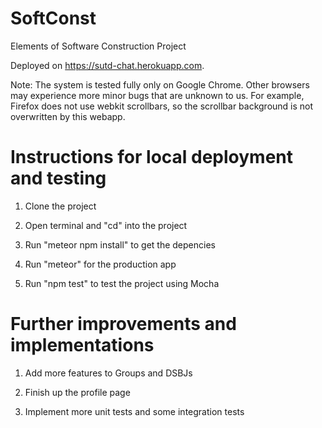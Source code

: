 # SoftConst

Elements of Software Construction Project

Deployed on https://sutd-chat.herokuapp.com.

Note: The system is tested fully only on Google Chrome. Other browsers may experience more minor bugs that are unknown to us. For example, Firefox does not use webkit scrollbars, so the scrollbar background is not overwritten by this webapp.

# Instructions for local deployment and testing

1.  Clone the project

2.  Open terminal and "cd" into the project

3.  Run "meteor npm install" to get the depencies

4.  Run "meteor" for the production app

5.  Run "npm test" to test the project using Mocha

# Further improvements and implementations

1.  Add more features to Groups and DSBJs

2.  Finish up the profile page

3.  Implement more unit tests and some integration tests
